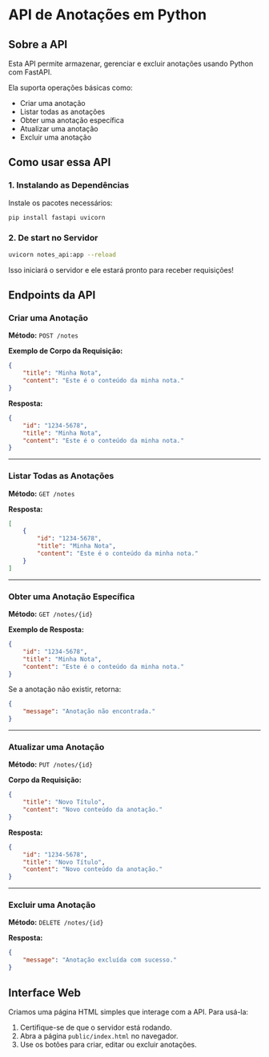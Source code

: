 # API de Anotações em Python

## Sobre a API
Esta API permite armazenar, gerenciar e excluir anotações usando Python com FastAPI.

Ela suporta operações básicas como:
- Criar uma anotação
- Listar todas as anotações
- Obter uma anotação específica
- Atualizar uma anotação
- Excluir uma anotação

## Como usar essa API

### 1. Instalando as Dependências

Instale os pacotes necessários:
```bash
pip install fastapi uvicorn
```

### 2. De start no Servidor

```bash
uvicorn notes_api:app --reload
```

Isso iniciará o servidor e ele estará pronto para receber requisições!

## Endpoints da API

### Criar uma Anotação
**Método:** `POST /notes`

**Exemplo de Corpo da Requisição:**
```json
{
    "title": "Minha Nota",
    "content": "Este é o conteúdo da minha nota."
}
```
**Resposta:**
```json
{
    "id": "1234-5678",
    "title": "Minha Nota",
    "content": "Este é o conteúdo da minha nota."
}
```

---
### Listar Todas as Anotações
**Método:** `GET /notes`

**Resposta:**
```json
[
    {
        "id": "1234-5678",
        "title": "Minha Nota",
        "content": "Este é o conteúdo da minha nota."
    }
]
```

---
### Obter uma Anotação Específica
**Método:** `GET /notes/{id}`

**Exemplo de Resposta:**
```json
{
    "id": "1234-5678",
    "title": "Minha Nota",
    "content": "Este é o conteúdo da minha nota."
}
```

Se a anotação não existir, retorna:
```json
{
    "message": "Anotação não encontrada."
}
```

---
### Atualizar uma Anotação
**Método:** `PUT /notes/{id}`

**Corpo da Requisição:**
```json
{
    "title": "Novo Título",
    "content": "Novo conteúdo da anotação."
}
```
**Resposta:**
```json
{
    "id": "1234-5678",
    "title": "Novo Título",
    "content": "Novo conteúdo da anotação."
}
```

---
### Excluir uma Anotação
**Método:** `DELETE /notes/{id}`

**Resposta:**
```json
{
    "message": "Anotação excluída com sucesso."
}
```

## Interface Web
Criamos uma página HTML simples que interage com a API. Para usá-la:
1. Certifique-se de que o servidor está rodando.
2. Abra a página `public/index.html` no navegador.
3. Use os botões para criar, editar ou excluir anotações.